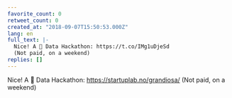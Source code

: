 ```yaml
---
favorite_count: 0
retweet_count: 0
created_at: "2018-09-07T15:50:53.000Z"
lang: en
full_text: |-
  Nice! A 🍕 Data Hackathon: https://t.co/IMg1uDjeSd 
  (Not paid, on a weekend)
replies: []
---
```


Nice! A 🍕 Data Hackathon: <https://startuplab.no/grandiosa/> (Not paid, on a
weekend)

